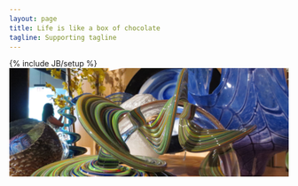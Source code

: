 ```yaml
---
layout: page
title: Life is like a box of chocolate
tagline: Supporting tagline
---
```

{% include JB/setup %}
![alt text](/images/banner.jpg)

